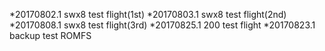 
*20170802.1 swx8 test flight(1st)
*20170803.1 swx8 test flight(2nd)
*20170808.1 swx8 test flight(3rd)
*20170825.1 200 test flight
*20170823.1 backup test ROMFS 
